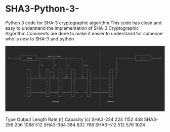 # SHA3-Python-3-
Python 3 code for SHA-3 cryptographic algorithm
This code has clean and easy to understand the implementation of SHA-3 Cryptographic Algorithm.Comments are done to make it easier to understand for someone who is new to SHA-3 and python


![SHA-3 High Level Overview](https://github.com/TheLeopardsH/SHA3-Python-3-/blob/master/SHA3.png)


Type        Output Length     Rate (r)         Capacity (c)
SHA3-224           224            1152              448
SHA3-256           256            1088              512
SHA3-384           384             832              768
SHA3-512           512             576             1024
